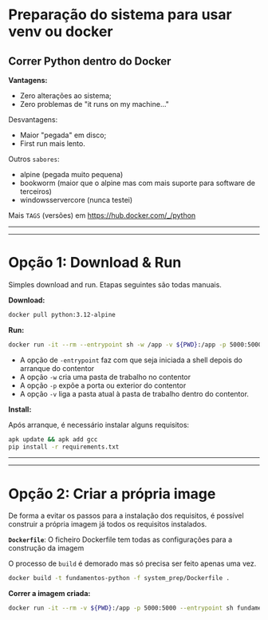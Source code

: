 # Preparação do sistema para usar venv ou docker
## Correr Python dentro do Docker


**Vantagens:**
* Zero alterações ao sistema;
* Zero problemas de "it runs on my machine..."


Desvantagens:
* Maior "pegada" em disco;
* First run mais lento.


Outros `sabores`:
* alpine (pegada muito pequena)
* bookworm (maior que o alpine mas com mais suporte para software de terceiros)
* windowsservercore (nunca testei)

Mais `TAGS` (versões) em https://hub.docker.com/_/python



* * *
* * *


# Opção 1: Download & Run
Simples download and run. Etapas seguintes são todas manuais.

**Download:**

```bash
docker pull python:3.12-alpine
```

**Run:**
```bash
docker run -it --rm --entrypoint sh -w /app -v ${PWD}:/app -p 5000:5000 python:3.12-alpine
```
* A opção de `-entrypoint`  faz com que seja iniciada a shell depois do arranque do contentor
* A opção `-w` cria uma pasta de trabalho no contentor
* A opção `-p` expõe a porta ou exterior do contentor
* A opção `-v` liga a pasta atual à pasta de trabalho dentro do contentor.


**Install:**

Após arranque, é necessário instalar alguns requisitos:

```bash
apk update && apk add gcc
pip install -r requirements.txt
```


* * *
* * *


# Opção 2: Criar a própria image
De forma a evitar os passos para a instalação dos requisitos, é possível construir a própria imagem já todos os requisitos instalados.


**`Dockerfile`**:
O ficheiro Dockerfile tem todas as configurações para a construção da imagem 

O processo de `build` é demorado mas só precisa ser feito apenas uma vez.

```bash
docker build -t fundamentos-python -f system_prep/Dockerfile .
```


**Correr a imagem criada:**
```bash
docker run -it --rm -v ${PWD}:/app -p 5000:5000 --entrypoint sh fundamentos-python
```

